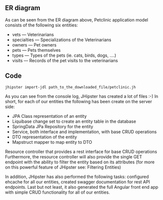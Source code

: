 
## ER diagram 

As can be seen from the ER diagram above, Petclinic application model consists of the following six entities:

- vets — Veterinarians
- specialties — Specializations of the Veterinarians
- owners — Pet owners
- pets — Pets themselves
- types — Types of the pets (ie. cats, birds, dogs, ….)
- visits — Records of the pet visits to the veterinarians

## Code

```
jhipster import-jdl path_to_the_downloaded_file/petclinic.jh

```

As you can see from the console log, JHipster has created a lot of files :-) In short, for each of our entities the following has been create on the server side:

- JPA Class representation of an entity
- Liquibase change set to create an entity table in the database
- SpringData JPa Repository for the entity
- Service, both interface and implementation, with base CRUD operations
- DTO representation of the entity
- Mapstruct mapper to map entity to DTO
  
Resource controller that provides a rest interface for base CRUD operations
Furthermore, the resource controller will also provide the single GET endpoint with the ability to filter the entity based on its attributes (for more on this powerful feature of JHipster see: Filtering Entities)

In addition, JHipster has also performed the following tasks: configured ehcache for all our entities, created swagger documentation for rest API endpoints. Last but not least, it also generated the full Angular front end app with simple CRUD functionality for all of our entities.
